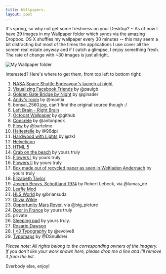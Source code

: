 ```yaml
--- 
title: Wallpapers.
layout: post
---
```


It's spring, so why not get some freshness on your Desktop? ~
As of now I have 29 images in my Wallpaper folder which syncs via the amazing Dropbox. OS X shuffles my wallpaper every 30 minutes -- this may seem a bit distracting but most of the times the applications I use cover all the screen real estate anyway and if I catch a glimpse, I enjoy something fresh. The rate of change with ~30 images is just allright.

![My Wallpaper folder](http://cl.ly/5hW1/wallpaper-overview.jpg)

Interested? Here's where to get them, from top left to bottom right:

1.  [NASA Space Shuttle Endeavour's launch at night](http://mediaarchive.ksc.nasa.gov/detail.cfm?mediaid=45510)
2.  [Visualizing Facebook Friends](https://www.facebook.com/notes/facebook-engineering/visualizing-friendships/469716398919) by @paulgb
3.  [Golden Gate Bridge by Night](http://www.flickr.com/photos/weboutput/4004814885/in/set-72157622445718263/) by @ginader
4.  [Andy's room](http://mantia.me/wallpaper/andys-room/) by @mantia
5.  bonsai_2560.jpg, can't find the original source though :/
6.  [Left Brain - Right Brain](http://adsoftheworld.com/media/print/mercedes_benz_left_brain_right_brain_paint?size=_original)
7.  [Octocat Wallpaper](https://github.com/blog/775-octocat-wallpapers-for-all) by @github
8.  [Concrete](http://webstylemag.com/concrete-by-anton-peck) by @antonpeck
9.  [Flow](http://bartelme.at/journal/archive/flow_wallpaper/) by @bartelme
10. [Haltestelle](http://www.flickr.com/photos/96dpi/3958448777/) by @96dpi
11. [Hardwood with Lights](http://zyklophon.deviantart.com/art/Hardwood-w-Lights-66313387) by @zkl
12. [Helveticon](http://helveticons.appspot.com/goodies/)
13. [HTML 5](http://bqra.deviantart.com/art/HTML-5-Wallpaper-194958384)
14. [Crab on the beach](http://www.flickr.com/photos/leomelzer/5585010813/in/set-72157623489033272) by yours truly
15. [Flowers I](http://www.flickr.com/photos/leomelzer/4380419702/in/set-72157623489033272) by yours truly
16. [Flowers II](http://www.flickr.com/photos/leomelzer/4380422398/in/set-72157623489033272) by yours truly
17. [Box made out of recycled paper as seen in Weltladen Andernach]() by yours truly
18. [Elizabeth Taylor](http://www.bergoiata.org/fe/hollywood/JLM-stars-Elizabeth%20Taylor_1.jpg)
19. [Joseph Beuys, Schottland 1974](http://www.lumas.de/fileadmin/lumas_kuenstler_cache/900_rle24.jpg) by Robert Lebeck, via @lumas_de
20. [Leafie Mod](http://nardoxic.deviantart.com/art/Leafie-mod-123345132)
21. [HLS World](http://optional.is/required/2010/12/13/hls-world-map/) by @briansuda
22. [Olivia Wilde](http://www.celebritywallpapers.com/olivia_wilde_31-wallpapers.html)
23. [Opportunity Mars Rover](http://marsrover.nasa.gov/gallery/all/1/n/2321/1N334231425EFFAMFFP1777L0M1.HTML), via @big_picture
24. [Door in France](http://www.flickr.com/photos/leomelzer/5585005223/in/set-72157623489033272) by yours truly
25. private
26. [Sleeping pad](http://www.flickr.com/photos/leomelzer/4379661295/in/set-72157623489033272) by yours truly.
27. [Rosario Dawson](http://rosario-dawson.net/gallery/albums/meannieldsshoot/SN442_C_r_RosarioDawson.jpg)
28. [I <3 Typography](http://evolve8.com/i-typography) by @evolve8
29. [Typomaps](http://www.typomaps.net/) by @DSnulldrei

*Please note: All rights belong to the corresponding owners of the imagery. If you don't like your work shown here, please drop me a line and I'll remove it from the list.*

Everbody else, enjoy!
